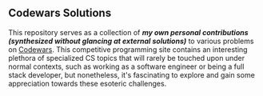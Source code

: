 ## Codewars Solutions
This repository serves as a collection of **_my own personal contributions (synthesized without glancing at external solutions)_** to various problems on [Codewars](https://www.codewars.com/).
This competitive programming site contains an interesting plethora of specialized CS topics that will rarely be touched upon under normal
contexts, such as working as a software engineer or being a full stack developer, but nonetheless, it's fascinating to explore and
gain some appreciation towards these esoteric challenges.


